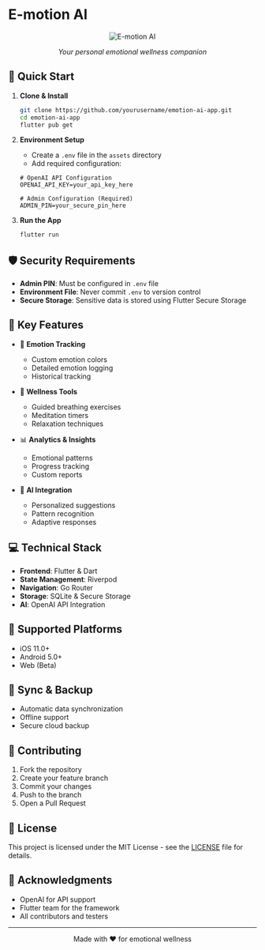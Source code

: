 # E-motion AI

<div align="center">

![E-motion AI](assets/logo.png)

*Your personal emotional wellness companion*

</div>

## 🚀 Quick Start

1. **Clone & Install**
   ```bash
   git clone https://github.com/yourusername/emotion-ai-app.git
   cd emotion-ai-app
   flutter pub get
   ```

2. **Environment Setup**
   - Create a `.env` file in the `assets` directory
   - Add required configuration:
   ```env
   # OpenAI API Configuration
   OPENAI_API_KEY=your_api_key_here

   # Admin Configuration (Required)
   ADMIN_PIN=your_secure_pin_here
   ```

3. **Run the App**
   ```bash
   flutter run
   ```

## 🛡️ Security Requirements

- **Admin PIN**: Must be configured in `.env` file
- **Environment File**: Never commit `.env` to version control
- **Secure Storage**: Sensitive data is stored using Flutter Secure Storage

## 🌟 Key Features

- 🎨 **Emotion Tracking**
  - Custom emotion colors
  - Detailed emotion logging
  - Historical tracking

- 🧘 **Wellness Tools**
  - Guided breathing exercises
  - Meditation timers
  - Relaxation techniques

- 📊 **Analytics & Insights**
  - Emotional patterns
  - Progress tracking
  - Custom reports

- 🤖 **AI Integration**
  - Personalized suggestions
  - Pattern recognition
  - Adaptive responses

## 💻 Technical Stack

- **Frontend**: Flutter & Dart
- **State Management**: Riverpod
- **Navigation**: Go Router
- **Storage**: SQLite & Secure Storage
- **AI**: OpenAI API Integration

## 📱 Supported Platforms

- iOS 11.0+
- Android 5.0+
- Web (Beta)

## 🔄 Sync & Backup

- Automatic data synchronization
- Offline support
- Secure cloud backup

## 🤝 Contributing

1. Fork the repository
2. Create your feature branch
3. Commit your changes
4. Push to the branch
5. Open a Pull Request

## 📄 License

This project is licensed under the MIT License - see the [LICENSE](LICENSE) file for details.

## 🙏 Acknowledgments

- OpenAI for API support
- Flutter team for the framework
- All contributors and testers

---
<div align="center">
Made with ❤️ for emotional wellness
</div>
